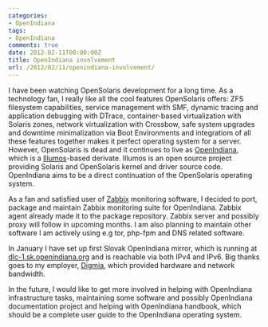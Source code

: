 ```yaml
---
categories:
- OpenIndiana
tags:
- OpenIndiana
comments: true
date: 2012-02-11T00:00:00Z
title: OpenIndiana involvement
url: /2012/02/11/openindiana-involvement/
---
```


I have been watching OpenSolaris development for a long time. As a technology fan, I really like all the cool features OpenSolaris offers: ZFS filesystem capabilities, service management with SMF, dynamic tracing and application debugging with DTrace, container-based virtualization with Solaris zones, network virtualization with Crossbow, safe system upgrades and downtime minimalization via Boot Environments and integratiom of all these features together makes it perfect operating system for a server. However, OpenSolaris is dead and it continues to live as [OpenIndiana](http://www.openindiana.org), which is a [Illumos](http://www.illumos.org)-based derivate. Illumos is an open source project providing Solaris and OpenSolaris kernel and driver source code. OpenIndiana aims to be a direct continuation of the OpenSolaris operating system.

As a fan and satisfied user of [Zabbix](http://www.zabbix.com) monitoring software, I decided to port, package and maintain Zabbix monitoring suite for OpenIndiana. Zabbix agent already made it to the package repository. Zabbix server and possibly proxy will follow in upcoming months. I am also planning to maintain other software I am actively using e.g tor, php-fpm and DNS related software.

In January I have set up first Slovak OpenIndiana mirror, which is running at [dlc-1.sk.openindiana.org](http://dlc-1.sk.openindiana.org/) and is reachable via both IPv4 and IPv6. Big thanks goes to my employer, [Digmia](http://www.digmia.com), which provided hardware and network bandwidth.

In the future, I would like to get more involved in helping with OpenIndiana infrastructure tasks, maintaining some software and possibly OpenIndiana documentation project and helping with OpenIndiana handbook, which should be a complete user guide to the OpenIndiana operating system.
